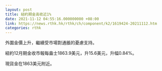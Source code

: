 ```yaml
---
layout: post
title: 紐約期金高收近1%
date: 2021-11-12 04:55:16.000000000 +08:00
link: https://news.rthk.hk/rthk/ch/component/k2/1619424-20211112.htm
categories: rthk
---
```


外圍金價上升，繼續受市場對通脹的憂慮支持。

紐約12月期金收市報每盎士1863.9美元，升15.6美元，升幅0.84%。

現貨金在1863美元附近。
